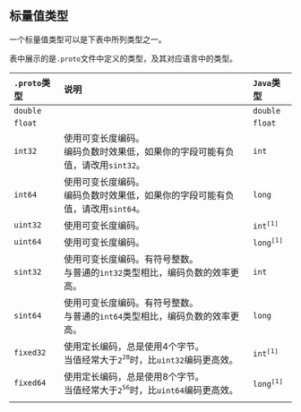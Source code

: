 ## 标量值类型

一个标量值类型可以是下表中所列类型之一。

表中展示的是`.proto`文件中定义的类型，及其对应语言中的类型。

| `.proto`类型 | 说明                                                         | `Java`类型             |
| :----------- | :----------------------------------------------------------- | :--------------------- |
| `double`     |                                                              | `double`               |
| `float`      |                                                              | `float`                |
| `int32`      | 使用可变长度编码。<br />编码负数时效果低，如果你的字段可能有负值，请改用`sint32`。 | `int`                  |
| `int64`      | 使用可变长度编码。<br />编码负数时效果低，如果你的字段可能有负值，请改用`sint64`。 | `long`                 |
| `uint32`     | 使用可变长度编码。                                           | `int`<sup>`[1]`</sup>  |
| `uint64`     | 使用可变长度编码。                                           | `long`<sup>`[1]`</sup> |
| `sint32`     | 使用可变长度编码。有符号整数。<br />与普通的`int32`类型相比，编码负数的效率更高。 | `int`                  |
| `sint64`     | 使用可变长度编码。有符号整数。<br />与普通的`int64`类型相比，编码负数的效率更高。 | `long`                 |
| `fixed32`    | 使用定长编码，总是使用4个字节。<br />当值经常大于`2`<sup>`28`</sup>时，比`uint32`编码更高效。 | `int`<sup>`[1]`</sup>  |
| `fixed64`    | 使用定长编码，总是使用8个字节。<br />当值经常大于`2`<sup>`56`</sup>时，比`uint64`编码更高效。 | `long`<sup>`[1]`</sup> |
|              |                                                              |                        |

